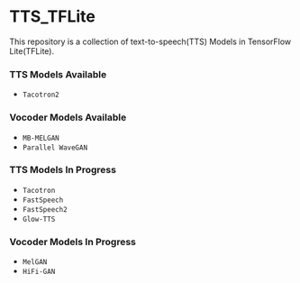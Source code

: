 # TTS_TFLite

This repository is a collection of text-to-speech(TTS) Models in TensorFlow Lite(TFLite).

### TTS Models Available

- `Tacotron2`

### Vocoder Models Available

- `MB-MELGAN`
- `Parallel WaveGAN`

### TTS Models In Progress

- `Tacotron`
- `FastSpeech`
- `FastSpeech2`
- `Glow-TTS`

### Vocoder Models In Progress

- `MelGAN`
- `HiFi-GAN`
